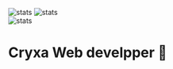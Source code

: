 ![stats](https://github-readme-stats.vercel.app/api?username=cryza-official&theme=radical)
![stats](https://github-readme-streak-stats.herokuapp.com/?user=cryza-official&theme=radical&hide_border=false)<br/>
![stats](https://github-readme-stats.vercel.app/api/top-langs/?username=cryza-official&theme=radical&hide_border=false&include_all_commits=false&count_private=false&layout=compact)


<h1>Cryxa Web develpper 🍔</h1>
